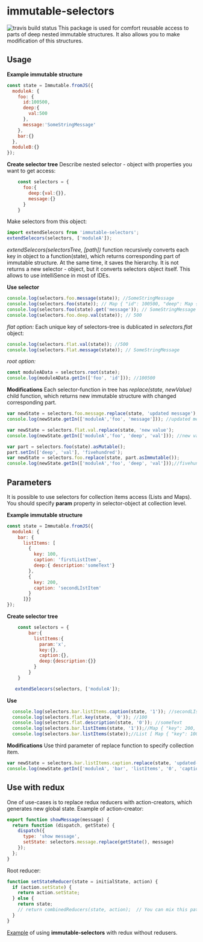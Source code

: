 # immutable-selectors
![travis build status](https://travis-ci.org/dmitrii-khr/immutable-selectors.svg?branch=master)
This package is used for comfort reusable access to parts of deep nested immutable structures. It also allows you to make modification of this structures.
## Usage
**Example immutable structure**
```javascript
const state = Immutable.fromJS({
  moduleA: {
    foo: {
      id:100500,
      deep:{
        val:500
      },
      message:'SomeStringMessage'
    },
    bar:{}
  },
  moduleB:{}
});
```
**Create selector tree**
Describe nested selector - object with properties you want to get access:
```javascript
    const selectors = {
      foo:{
        deep:{val:{}},
        message:{}
      }
    }
```
Make selectors from this object:
```javascript
import extendSelecors from 'immutable-selectors';
extendSelecors(selectors, ['moduleA']);
```
*extendSelecors(selectorsTree, [path])* function recursively converts each key in object to a function(state), which returns corresponding part of immutable structure. At the same time, it saves the hierarchy. It is not returns a new selector - object, but it converts selectors object itself. This allows to use intelliSence in most of IDEs.

**Use selector**
```javascript
console.log(selectors.foo.message(state)); //SomeStringMessage
console.log(selectors.foo(state)); // Map { "id": 100500, "deep": Map { "val": 500 }, "message": "SomeStringMessage" }
console.log(selectors.foo(state).get('message')); // SomeStringMessage
console.log(selectors.foo.deep.val(state)); // 500
```

*flat option:*
Each unique key of selectors-tree is dublicated in *selectors.flat* object:
```javascript
console.log(selectors.flat.val(state)); //500
console.log(selectors.flat.message(state)); // SomeStringMessage
```
*root option:*
```javascript
const moduleAData = selectors.root(state);
console.log(moduleAData.getIn(['foo', 'id'])); //100500
```

**Modifications**
Each selector-function in tree has *replace(state, newValue)* child function, which returns new immutable structure with changed corresponding part.
```javascript
var newState = selectors.foo.message.replace(state, 'updated message');
console.log(newState.getIn(['moduleA','foo', 'message'])); //updated message
```
```javascript
var newState = selectors.flat.val.replace(state, 'new value');
console.log(newState.getIn(['moduleA','foo', 'deep', 'val'])); //new value
```
```javascript
var part = selectors.foo(state).asMutable();
part.setIn(['deep', 'val'], 'fivehundred');
var newState = selectors.foo.replace(state, part.asImmutable());
console.log(newState.getIn(['moduleA','foo', 'deep', 'val']));//fivehundred
```

## Parameters
It is possible to use selectors for collection items access (Lists and Maps). You should specify **param** property in selector-object at collection level.

**Example immutable structure**
```javascript
const state = Immutable.fromJS({
  moduleA: {
    bar: {
      listItems: [
        {
          key: 100,
          caption: 'firstListItem',
          deep:{ description:'someText'}
        },
        {
          key: 200,
          caption: 'secondLIstItem'
        }
      ]}}
});
```
**Create selector tree**
```javascript
    const selectors = {
        bar:{
          listItems:{
            param:'x',
            key:{},
            caption:{},
            deep:{description:{}}
          }
        }
    }

   extendSelecors(selectors, ['moduleA']);
   ```

**Use**
```javascript
  console.log(selectors.bar.listItems.caption(state, '1')); //secondLIstItem
  console.log(selectors.flat.key(state, '0')); //100
  console.log(selectors.flat.description(state, '0')); //someText
  console.log(selectors.bar.listItems(state, '1'));//Map { "key": 200, "caption": "secondLIstItem" }
  console.log(selectors.bar.listItems(state));//List [ Map { "key": 100, "caption":...

   ```

**Modifications**
Use third parameter of replace function to specify collection item.
```javascript
var newState = selectors.bar.listItems.caption.replace(state, 'updated-first', '0');
console.log(newState.getIn(['moduleA', 'bar', 'listItems', '0', 'caption'])); // updated-first
 ```

## Use with redux
One of use-cases is to replace redux reducers with action-creators, which generates new global state.
Example of action-creator:
```javascript
export function showMessage(message) {
  return function (dispatch, getState) {
    dispatch({
      type: 'show message',
      setState: selectors.message.replace(getState(), message)
    });
  };
}
 ```
Root reducer:
```javascript
function setStateReducer(state = initialState, action) {
  if (action.setState) {
    return action.setState;
  } else {
    return state;
    // return combinedReducers(state, action);  // You can mix this pattern with classical combineReducers - function.
  }
}
 ```
[Example](https://github.com/dmitrii-khr/selectorsTreeExample) of using **immutable-selectors** with redux without redusers.
